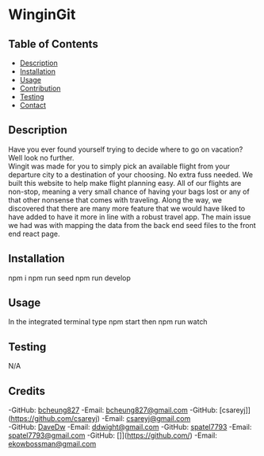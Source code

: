 # WinginGit

## Table of Contents
  - [Description](#description)
  - [Installation](#installation)
  - [Usage](#usage)
  - [Contribution](#contribution)
  - [Testing](#testing)
  - [Contact](#contact)

  ## Description
  Have you ever found yourself trying to decide where to go on vacation? Well look no further.  
  Wingit was made for you to simply pick an available flight from your departure city to a destination of your choosing. No extra fuss needed.
  We built this website to help make flight planning easy.  All of our flights are non-stop, meaning a very small chance of having your bags lost or any of that other nonsense that comes with traveling.
  Along the way, we discovered that there are many more feature that we would have liked to have added to have it more in line with a robust travel app.  The main issue we had was with mapping the data from the back end seed files to the front end react page.  
 
  ## Installation
  npm i
  npm run seed
  npm run develop
    
  ## Usage
  In the integrated terminal type npm start then npm run watch

  ## Testing
  N/A
  
  ## Credits
  -GitHub: [bcheung827](https://github.com/bcheung827)
  -Email: bcheung827@gmail.com
  -GitHub: [csareyj]](https://github.com/csareyj)
  -Email: csareyj@gmail.com  
  -GitHub: [DaveDw](https://github.com/)
  -Email: ddwight@gmail.com
  -GitHub: [spatel7793](https://github.com/spatel7793)
  -Email: spatel7793@gmail.com
  -GitHub: []](https://github.com/)
  -Email: ekowbossman@gmail.com